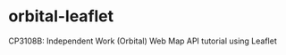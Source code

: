 orbital-leaflet
===============

CP3108B: Independent Work (Orbital) Web Map API tutorial using Leaflet
